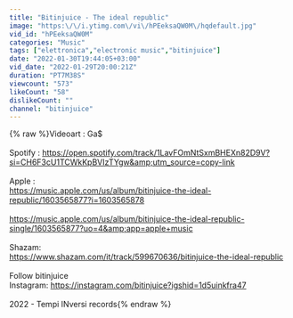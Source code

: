```yaml
---
title: "Bitinjuice - The ideal republic"
image: "https:\/\/i.ytimg.com\/vi\/hPEeksaQW0M\/hqdefault.jpg"
vid_id: "hPEeksaQW0M"
categories: "Music"
tags: ["elettronica","electronic music","bitinjuice"]
date: "2022-01-30T19:44:05+03:00"
vid_date: "2022-01-29T20:00:21Z"
duration: "PT7M38S"
viewcount: "573"
likeCount: "58"
dislikeCount: ""
channel: "bitinjuice"
---
```

{% raw %}Videoart : Ga$<br /><br />Spotify : <a rel="nofollow" target="blank" href="https://open.spotify.com/track/1LavFOmNtSxmBHEXn82D9V?si=CH6F3cU1TCWkKpBVIzTYgw&amp;utm_source=copy-link">https://open.spotify.com/track/1LavFOmNtSxmBHEXn82D9V?si=CH6F3cU1TCWkKpBVIzTYgw&amp;utm_source=copy-link</a><br /><br />Apple :<br /><a rel="nofollow" target="blank" href="https://music.apple.com/us/album/bitinjuice-the-ideal-republic/1603565877?i=1603565878">https://music.apple.com/us/album/bitinjuice-the-ideal-republic/1603565877?i=1603565878</a><br /><br /><a rel="nofollow" target="blank" href="https://music.apple.com/us/album/bitinjuice-the-ideal-republic-single/1603565877?uo=4&amp;app=apple+music">https://music.apple.com/us/album/bitinjuice-the-ideal-republic-single/1603565877?uo=4&amp;app=apple+music</a><br /><br />Shazam:<br /><a rel="nofollow" target="blank" href="https://www.shazam.com/it/track/599670636/bitinjuice-the-ideal-republic">https://www.shazam.com/it/track/599670636/bitinjuice-the-ideal-republic</a><br /><br />Follow bitinjuice<br />Instagram: <a rel="nofollow" target="blank" href="https://instagram.com/bitinjuice?igshid=1d5uinkfra47">https://instagram.com/bitinjuice?igshid=1d5uinkfra47</a><br /><br />2022 - Tempi INversi records{% endraw %}
